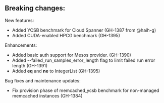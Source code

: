 Breaking changes:
-

New features:
- Added YCSB benchmark for Cloud Spanner (GH-1387 from @haih-g)
- Added CUDA-enabled HPCG benchmark (GH-1395)

Enhancements:
- Added basic auth support for Mesos provider. (GH-1390)
- Added --failed_run_samples_error_length flag to limit failed run error length (GH-1391)
- Added __eq__ and __ne__ to IntegerList (GH-1395)

Bug fixes and maintenance updates:
- Fix provision phase of memcached_ycsb benchmark for non-managed memcached instances (GH-1384)
